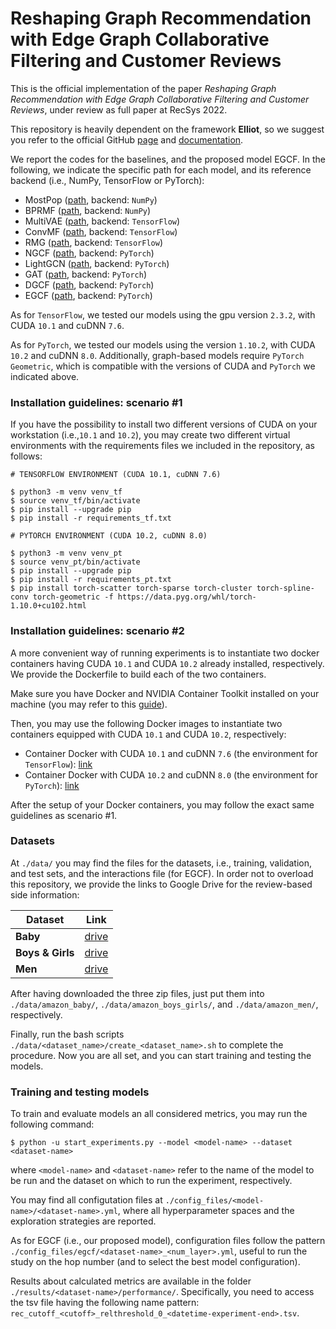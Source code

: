 # Reshaping Graph Recommendation with Edge Graph Collaborative Filtering and Customer Reviews

This is the official implementation of the paper _Reshaping Graph Recommendation with Edge Graph Collaborative Filtering and Customer Reviews_, under review as full paper at RecSys 2022.

This repository is heavily dependent on the framework **Elliot**, so we suggest you refer to the official GitHub [page](https://github.com/sisinflab/elliot) and [documentation](https://elliot.readthedocs.io/en/latest/).

We report the codes for the baselines, and the proposed model EGCF. In the following, we indicate the specific path for each model, and its reference backend (i.e., NumPy, TensorFlow or PyTorch):

- MostPop ([path](https://anonymous.4open.science/r/Edge-Graph-Collaborative-Filtering-D0D3/elliot/recommender/unpersonalized/most_popular/most_popular.py), backend: `NumPy`)
- BPRMF ([path](https://anonymous.4open.science/r/Edge-Graph-Collaborative-Filtering-D0D3/elliot/recommender/latent_factor_models/BPRMF/BPRMF.py), backend: `NumPy`)
- MultiVAE ([path](https://anonymous.4open.science/r/Edge-Graph-Collaborative-Filtering-D0D3/elliot/recommender/autoencoders/vae/multi_vae.py), backend: `TensorFlow`)
- ConvMF ([path](https://anonymous.4open.science/r/Edge-Graph-Collaborative-Filtering-D0D3/external/models/convmf/ConvMF.py), backend: `TensorFlow`)
- RMG ([path](https://anonymous.4open.science/r/Edge-Graph-Collaborative-Filtering-D0D3/external/models/rmg/RMG.py), backend: `TensorFlow`)
- NGCF ([path](https://anonymous.4open.science/r/Edge-Graph-Collaborative-Filtering-D0D3/external/models/ngcf/NGCF.py), backend: `PyTorch`)
- LightGCN ([path](https://anonymous.4open.science/r/Edge-Graph-Collaborative-Filtering-D0D3/external/models/lightgcn/LightGCN.py), backend: `PyTorch`)
- GAT ([path](https://anonymous.4open.science/r/Edge-Graph-Collaborative-Filtering-D0D3/external/models/gat/GAT.py), backend: `PyTorch`)
- DGCF ([path](https://anonymous.4open.science/r/Edge-Graph-Collaborative-Filtering-D0D3/external/models/dgcf/DGCF.py), backend: `PyTorch`)
- EGCF ([path](https://anonymous.4open.science/r/Edge-Graph-Collaborative-Filtering-D0D3/external/models/egcf/EGCF.py), backend: `PyTorch`)

As for `TensorFlow`, we tested our models using the gpu version `2.3.2`, with CUDA `10.1` and cuDNN `7.6`. 

As for `PyTorch`, we tested our models using the version `1.10.2`, with CUDA `10.2` and cuDNN `8.0`. Additionally, graph-based models require `PyTorch Geometric`, which is compatible with the versions of CUDA and `PyTorch` we indicated above.

### Installation guidelines: scenario #1
If you have the possibility to install two different versions of CUDA on your workstation (i.e.,`10.1` and `10.2`), you may create two different virtual environments with the requirements files we included in the repository, as follows:

```
# TENSORFLOW ENVIRONMENT (CUDA 10.1, cuDNN 7.6)

$ python3 -m venv venv_tf
$ source venv_tf/bin/activate
$ pip install --upgrade pip
$ pip install -r requirements_tf.txt
```

```
# PYTORCH ENVIRONMENT (CUDA 10.2, cuDNN 8.0)

$ python3 -m venv venv_pt
$ source venv_pt/bin/activate
$ pip install --upgrade pip
$ pip install -r requirements_pt.txt
$ pip install torch-scatter torch-sparse torch-cluster torch-spline-conv torch-geometric -f https://data.pyg.org/whl/torch-1.10.0+cu102.html
```

### Installation guidelines: scenario #2
A more convenient way of running experiments is to instantiate two docker containers having CUDA `10.1` and CUDA `10.2` already installed, respectively. We provide the Dockerfile to build each of the two containers.

Make sure you have Docker and NVIDIA Container Toolkit installed on your machine (you may refer to this [guide](https://docs.nvidia.com/datacenter/cloud-native/container-toolkit/install-guide.html#installing-on-ubuntu-and-debian)).

Then, you may use the following Docker images to instantiate two containers equipped with CUDA `10.1` and CUDA `10.2`, respectively:

- Container Docker with CUDA `10.1` and cuDNN `7.6` (the environment for `TensorFlow`): [link](https://hub.docker.com/layers/nvidia/cuda/10.1-cudnn7-devel-ubuntu18.04/images/sha256-c38db79d18f576fa84b041638b2d560cd7d450791279a5cdfc044fb5708e431b?context=explore)
- Container Docker with CUDA `10.2` and cuDNN `8.0` (the environment for `PyTorch`): [link](https://hub.docker.com/layers/nvidia/cuda/10.2-cudnn8-devel-ubuntu18.04/images/sha256-3d1aefa978b106e8cbe50743bba8c4ddadacf13fe3165dd67a35e4d904f3aabe?context=explore)

After the setup of your Docker containers, you may follow the exact same guidelines as scenario #1.
### Datasets
At `./data/` you may find the files for the datasets, i.e., training, validation, and test sets, and the interactions file (for EGCF). In order not to overload this repository, we provide the links to Google Drive for the review-based side information:

| Dataset           | Link                                                                                        |
|-------------------|---------------------------------------------------------------------------------------------|
| **Baby**          | [drive](https://drive.google.com/file/d/1XKU7ZglJVvKimLPklexbTgiqrqU6WLnv/view?usp=sharing) |
| **Boys \& Girls** | [drive](https://drive.google.com/file/d/1X_2Sfqba7_3iSYYTeEYlCC12sQpcPdAD/view?usp=sharing) |
| **Men**           | [drive](https://drive.google.com/file/d/1bk8uHWBVOGkUmQjCzMEXX6BKa4UDtIW-/view?usp=sharing) |

After having downloaded the three zip files, just put them into `./data/amazon_baby/`, `./data/amazon_boys_girls/`, and `./data/amazon_men/`, respectively. 

Finally, run the bash scripts `./data/<dataset_name>/create_<dataset_name>.sh` to complete the procedure. Now you are all set, and you can start training and testing the models.

### Training and testing models
To train and evaluate models an all considered metrics, you may run the following command:

```
$ python -u start_experiments.py --model <model-name> --dataset <dataset-name>
```

where `<model-name>` and `<dataset-name>` refer to the name of the model to be run and the dataset on which to run the experiment, respectively.

You may find all configutation files at `./config_files/<model-name>/<dataset-name>.yml`, where all hyperparameter spaces and the exploration strategies are reported.

As for EGCF (i.e., our proposed model), configuration files follow the pattern `./config_files/egcf/<dataset-name>_<num_layer>.yml`, useful to run the study on the hop number (and to select the best model configuration).

Results about calculated metrics are available in the folder `./results/<dataset-name>/performance/`. Specifically, you need to access the tsv file having the following name pattern: `rec_cutoff_<cutoff>_relthreshold_0_<datetime-experiment-end>.tsv`.
